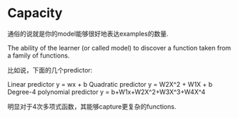 # Capacity
通俗的说就是你的model能够很好地表达examples的数量.

The ability of the learner (or called model) to discover a function 
taken from a family of functions.

比如说，下面的几个predictor:

Linear predictor 
y = wx + b
Quadratic predictor 
y = W2X^2 + W1X + b
Degree-4 polynomial predictor 
y = b+W1x+W2X^2+W3X^3+W4X^4

明显对于4次多项式函数，其能够capture更复杂的functions.
